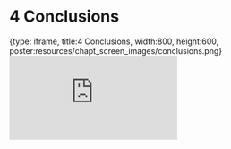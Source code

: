# 4 Conclusions
 
{type: iframe, title:4 Conclusions, width:800, height:600, poster:resources/chapt_screen_images/conclusions.png}
![](http://course.pvactools.org/no_toc/conclusions.html)
 

 
